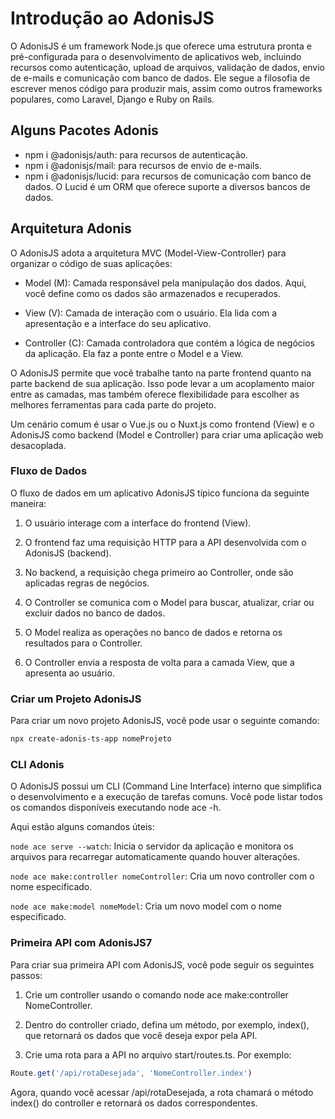 # Introdução ao AdonisJS

O AdonisJS é um framework Node.js que oferece uma estrutura pronta e pré-configurada para o desenvolvimento de aplicativos web, incluindo recursos como autenticação, upload de arquivos, validação de dados, envio de e-mails e comunicação com banco de dados. Ele segue a filosofia de escrever menos código para produzir mais, assim como outros frameworks populares, como Laravel, Django e Ruby on Rails.

## Alguns Pacotes Adonis

- npm i @adonisjs/auth: para recursos de autenticação.
- npm i @adonisjs/mail: para recursos de envio de e-mails.
- npm i @adonisjs/lucid: para recursos de comunicação com banco de dados. O Lucid é um ORM que oferece suporte a diversos bancos de dados.

## Arquitetura Adonis

O AdonisJS adota a arquitetura MVC (Model-View-Controller) para organizar o código de suas aplicações:

- Model (M): Camada responsável pela manipulação dos dados. Aqui, você define como os dados são armazenados e recuperados.

- View (V): Camada de interação com o usuário. Ela lida com a apresentação e a interface do seu aplicativo.

- Controller (C): Camada controladora que contém a lógica de negócios da aplicação. Ela faz a ponte entre o Model e a View.

O AdonisJS permite que você trabalhe tanto na parte frontend quanto na parte backend de sua aplicação. Isso pode levar a um acoplamento maior entre as camadas, mas também oferece flexibilidade para escolher as melhores ferramentas para cada parte do projeto.

Um cenário comum é usar o Vue.js ou o Nuxt.js como frontend (View) e o AdonisJS como backend (Model e Controller) para criar uma aplicação web desacoplada.

### Fluxo de Dados

O fluxo de dados em um aplicativo AdonisJS típico funciona da seguinte maneira:

1. O usuário interage com a interface do frontend (View).

2. O frontend faz uma requisição HTTP para a API desenvolvida com o AdonisJS (backend).
3. No backend, a requisição chega primeiro ao Controller, onde são aplicadas regras de negócios.

4. O Controller se comunica com o Model para buscar, atualizar, criar ou excluir dados no banco de dados.

5. O Model realiza as operações no banco de dados e retorna os resultados para o Controller.

6. O Controller envia a resposta de volta para a camada View, que a apresenta ao usuário.

### Criar um Projeto AdonisJS

Para criar um novo projeto AdonisJS, você pode usar o seguinte comando:

```bash
npx create-adonis-ts-app nomeProjeto
```

### CLI Adonis

O AdonisJS possui um CLI (Command Line Interface) interno que simplifica o desenvolvimento e a execução de tarefas comuns. Você pode listar todos os comandos disponíveis executando node ace -h.

Aqui estão alguns comandos úteis:

`node ace serve --watch`: Inicia o servidor da aplicação e monitora os arquivos para recarregar automaticamente quando houver alterações.

`node ace make:controller nomeController`: Cria um novo controller com o nome especificado.

`node ace make:model nomeModel`: Cria um novo model com o nome especificado.

### Primeira API com AdonisJS7

Para criar sua primeira API com AdonisJS, você pode seguir os seguintes passos:

1. Crie um controller usando o comando node ace make:controller NomeController.

2. Dentro do controller criado, defina um método, por exemplo, index(), que retornará os dados que você deseja expor pela API.

3. Crie uma rota para a API no arquivo start/routes.ts. Por exemplo:

```javascript
Route.get('/api/rotaDesejada', 'NomeController.index')
```

Agora, quando você acessar /api/rotaDesejada, a rota chamará o método index() do controller e retornará os dados correspondentes.
